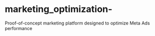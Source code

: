 # marketing_optimization-
Proof-of-concept marketing platform designed to optimize Meta Ads performance
